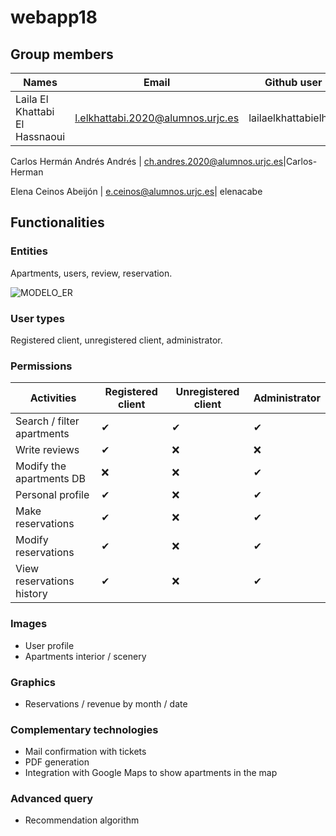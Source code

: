 # webapp18

## Group members
| Names |Email |Github user| 
|--------------|--------------|--------------|
Laila El Khattabi El Hassnaoui | l.elkhattabi.2020@alumnos.urjc.es |lailaelkhattabielhas

Carlos Hermán Andrés Andrés | ch.andres.2020@alumnos.urjc.es|Carlos-Herman

Elena Ceinos Abeijón | e.ceinos@alumnos.urjc.es| elenacabe

## Functionalities

### Entities

Apartments, users, review, reservation.

![MODELO_ER](https://github.com/user-attachments/assets/cdc8275c-1128-4db2-9e09-90a0099b6db6)

### User types

Registered client, unregistered client, administrator.

### Permissions

| Activities | Registered client | Unregistered client | Administrator |
|--------------|--------------|--------------| --------------|
| Search / filter apartments | ✔      | ✔       | ✔       |
| Write reviews       | ✔  | ❌   | ❌  |
| Modify the apartments DB       | ❌  | ❌   | ✔  |
| Personal profile       | ✔  | ❌   | ✔  |
| Make reservations      |  ✔ | ❌   | ✔  |
| Modify reservations       | ✔  | ❌  | ✔  |
| View reservations history       | ✔  | ❌  | ✔  |

### Images

- User profile
- Apartments interior / scenery

### Graphics

- Reservations / revenue by month / date

### Complementary technologies
- Mail confirmation with tickets
- PDF generation
- Integration with Google Maps to show apartments in the map

### Advanced query
- Recommendation algorithm


